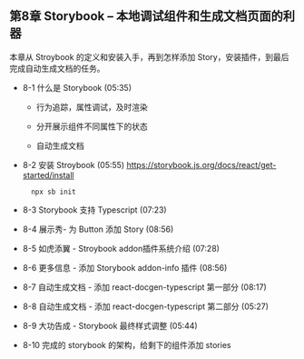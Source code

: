 ## 第8章 Storybook – 本地调试组件和生成文档页面的利器
本章从 Stroybook 的定义和安装入手，再到怎样添加 Story，安装插件，到最后完成自动生成文档的任务。

- 8-1 什么是 Storybook (05:35)
  - 行为追踪，属性调试，及时渲染

  - 分开展示组件不同属性下的状态

  - 自动生成文档

- 8-2 安装 Stroybook (05:55)
  https://storybook.js.org/docs/react/get-started/install

  ```
    npx sb init
  ```
- 8-3 Storybook 支持 Typescript (07:23)
  

- 8-4 展示秀- 为 Button 添加 Story (08:56)

- 8-5 如虎添翼 - Stroybook addon插件系统介绍 (07:28)

- 8-6 更多信息 - 添加 Storybook addon-info 插件 (08:56)

- 8-7 自动生成文档 - 添加 react-docgen-typescript 第一部分 (08:17)

- 8-8 自动生成文档 - 添加 react-docgen-typescript 第二部分 (05:27)

- 8-9 大功告成 - Storybook 最终样式调整 (05:44)

- 8-10 完成的 storybook 的架构，给剩下的组件添加 stories


